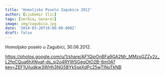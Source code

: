```yaml
---
title: 'Homoljsko Poselo Zagubica 2012'
author: [Ljubomir Ilic]
tags: [Serbia, General]
image: img/zagubica.jpg
date: '2014-03-20T10:00:00.000Z'
draft: false
---
```


Homoljsko poselo u Zagubici, 30.06.2012.

https://photos.google.com/u/1/share/AF1QipOnBFa9GA2Mr_MMzsGZZy2z_L2fpCQua6hXNvaf-ds_sj2o4RYWSGeqOtO2B-6m0A?key=ZEF1Ujludkw3WHh3NG5BYk5seXdPc25wTlNoTkNB
